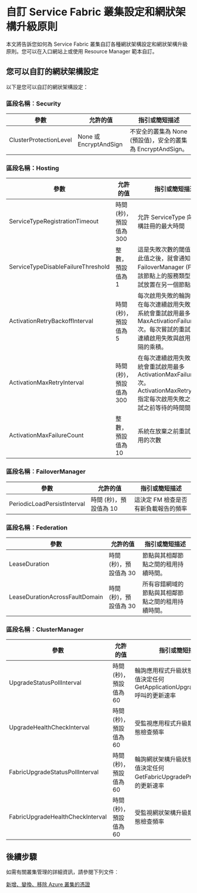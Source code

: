 
<properties
   pageTitle="自訂 Service Fabric 叢集設定和網狀架構升級原則 | Microsoft Azure"
   description="本文說明您可以自訂的網狀架構設定和網狀架構升級原則。"
   services="service-fabric"
   documentationCenter=".net"
   authors="chackdan"
   manager="timlt"
   editor=""/>

<tags
   ms.service="service-fabric"
   ms.devlang="dotnet"
   ms.topic="article"
   ms.tgt_pltfrm="NA"
   ms.workload="NA"
   ms.date="09/20/2016"
   ms.author="chackdan"/>

# 自訂 Service Fabric 叢集設定和網狀架構升級原則

本文將告訴您如何為 Service Fabric 叢集自訂各種網狀架構設定和網狀架構升級原則。您可以在入口網站上或使用 Resource Manager 範本自訂。

## 您可以自訂的網狀架構設定


以下是您可以自訂的網狀架構設定：

### 區段名稱︰Security

|**參數**|**允許的值**|**指引或簡短描述**|
|-----------------------|--------------------------|--------------------------|
|ClusterProtectionLevel|None 或 EncryptAndSign| 不安全的叢集為 None (預設值)，安全的叢集為 EncryptAndSign。 |

### 區段名稱：Hosting

|**參數**|**允許的值**|**指引或簡短描述**|
|-----------------------|--------------------------|--------------------------|
|ServiceTypeRegistrationTimeout|時間 (秒)，預設值為 300| 允許 ServiceType 向網狀架構註冊的最大時間|
|ServiceTypeDisableFailureThreshold|整數，預設值為 1| 這是失敗次數的閾值，超過此值之後，就會通知 FailoverManager (FM) 停用該節點上的服務類型，並嘗試放置在另一個節點。|
|ActivationRetryBackoffInterval|時間 (秒)，預設值為 5|每次啟用失敗的輪詢間隔；在每次連續啟用失敗之後，系統會重試啟用最多 MaxActivationFailureCount 次。每次嘗試的重試間隔是連續啟用失敗與啟用輪詢間隔的乘積。|
|ActivationMaxRetryInterval|時間 (秒)，預設值為 300| 在每次連續啟用失敗時，系統會重試啟用最多 ActivationMaxFailureCount 次。ActivationMaxRetryInterval 指定每次啟用失敗之後在重試之前等待的時間間隔 |
|ActivationMaxFailureCount|整數，預設值為 10| 系統在放棄之前重試失敗啟用的次數 |

### 區段名稱︰FailoverManager

|**參數**|**允許的值**|**指引或簡短描述**|
|-----------------------|--------------------------|--------------------------|
|PeriodicLoadPersistInterval|時間 (秒)，預設值為 10| 這決定 FM 檢查是否有新負載報告的頻率|

### 區段名稱︰Federation

|**參數**|**允許的值**|**指引或簡短描述**|
|-----------------------|--------------------------|--------------------------|
|LeaseDuration|時間 (秒)，預設值為 30|節點與其相鄰節點之間的租用持續時間。|
|LeaseDurationAcrossFaultDomain|時間 (秒)，預設值為 30|所有容錯網域的節點與其相鄰節點之間的租用持續時間。|

### 區段名稱︰ClusterManager

|**參數**|**允許的值**|**指引或簡短描述**|
|-----------------------|--------------------------|--------------------------|
|UpgradeStatusPollInterval|時間 (秒)，預設值為 60|輪詢應用程式升級狀態的頻率。此值決定任何 GetApplicationUpgradeProgress 呼叫的更新速率|
|UpgradeHealthCheckInterval|時間 (秒)，預設值為 60|受監視應用程式升級期間的健康狀態檢查頻率|
|FabricUpgradeStatusPollInterval|時間 (秒)，預設值為 60|輪詢網狀架構升級狀態的頻率。此值決定任何 GetFabricUpgradeProgress 呼叫的更新速率 |
|FabricUpgradeHealthCheckInterval|時間 (秒)，預設值為 60|受監視網狀架構升級期間的健康狀態檢查頻率|



## 後續步驟

如需有關叢集管理的詳細資訊，請參閱下列文件︰

[新增、變換、移除 Azure 叢集的憑證](service-fabric-cluster-security-update-certs-azure.md)

<!---HONumber=AcomDC_0921_2016-->